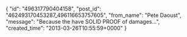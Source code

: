  {
   "id": "496317790404158",
   "post_id": "462493170453287_496116653757605",
   "from_name": "Pete Daoust",
   "message": "Because the have SOLID PROOF of damages...",
   "created_time": "2013-03-26T10:55:59+0000"
 }

